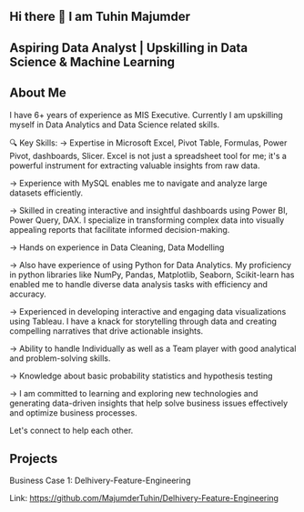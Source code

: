 ## Hi there 👋 I am Tuhin Majumder

## Aspiring Data Analyst | Upskilling in Data Science & Machine Learning

## About Me
I have 6+ years of experience as MIS Executive. Currently I am upskilling myself in  Data Analytics and Data Science related skills.

🔍 Key Skills:
-> Expertise in Microsoft Excel, Pivot Table, Formulas, Power Pivot, dashboards, Slicer. Excel is not just a spreadsheet tool for me; it's a powerful instrument for extracting valuable insights from raw data.

-> Experience with MySQL enables me to navigate and analyze large datasets efficiently.

-> Skilled in creating interactive and insightful dashboards using Power BI, Power Query, DAX. I specialize in transforming complex data into visually appealing reports that facilitate informed decision-making.

-> Hands on experience in Data Cleaning, Data Modelling

-> Also have experience of using Python for Data Analytics. My proficiency in python libraries like NumPy, Pandas, Matplotlib, Seaborn, Scikit-learn has enabled me to handle diverse data analysis tasks with efficiency and accuracy.

-> Experienced in developing interactive and engaging data visualizations using Tableau. I have a knack for storytelling through data and creating compelling narratives that drive actionable insights.

-> Ability to handle Individually as well as a Team player with good analytical and problem-solving skills.

-> Knowledge about basic probability statistics and hypothesis testing

-> I am committed to learning and exploring new technologies and generating data-driven insights that help solve business issues effectively and optimize business processes.

Let's connect to help each other.

## Projects
Business Case 1: Delhivery-Feature-Engineering

Link: https://github.com/MajumderTuhin/Delhivery-Feature-Engineering
